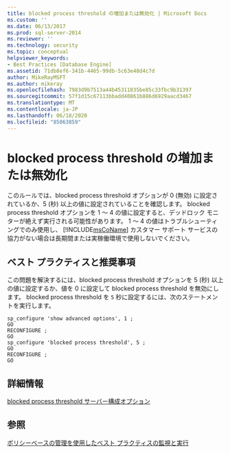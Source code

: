 ```yaml
---
title: blocked process threshold の増加または無効化 | Microsoft Docs
ms.custom: ''
ms.date: 06/13/2017
ms.prod: sql-server-2014
ms.reviewer: ''
ms.technology: security
ms.topic: conceptual
helpviewer_keywords:
- Best Practices [Database Engine]
ms.assetid: 71db8ef6-341b-4465-99db-5c63e48d4c7d
author: MikeRayMSFT
ms.author: mikeray
ms.openlocfilehash: 7983d9b7513a44b45311835be85c33fbc9b31397
ms.sourcegitcommit: 57f1d15c67113bbadd40861b886d6929aacd3467
ms.translationtype: MT
ms.contentlocale: ja-JP
ms.lasthandoff: 06/18/2020
ms.locfileid: "85063859"
---
```

# <a name="increase-or-disable-blocked-process-threshold"></a>blocked process threshold の増加または無効化
  このルールでは、blocked process threshold オプションが 0 (無効) に設定されているか、5 (秒) 以上の値に設定されていることを確認します。 blocked process threshold オプションを 1 ～ 4 の値に設定すると、デッドロック モニターが絶えず実行される可能性があります。 1 ～ 4 の値はトラブルシューティングでのみ使用し、 [!INCLUDE[msCoName](../../includes/msconame-md.md)] カスタマー サポート サービスの協力がない場合は長期間または実稼働環境で使用しないでください。  
  
## <a name="best-practices-recommendations"></a>ベスト プラクティスと推奨事項  
 この問題を解決するには、blocked process threshold オプションを 5 (秒) 以上の値に設定するか、値を 0 に設定して blocked process threshold を無効にします。 blocked process threshold を `5` 秒に設定するには、次のステートメントを実行します。  
  
```  
sp_configure 'show advanced options', 1 ;  
GO  
RECONFIGURE ;  
GO  
sp_configure 'blocked process threshold', 5 ;  
GO  
RECONFIGURE ;  
GO  
```  
  
## <a name="for-more-information"></a>詳細情報  
 [blocked process threshold サーバー構成オプション](../../database-engine/configure-windows/blocked-process-threshold-server-configuration-option.md)  
  
## <a name="see-also"></a>参照  
 [ポリシーベースの管理を使用したベスト プラクティスの監視と実行](monitor-and-enforce-best-practices-by-using-policy-based-management.md)  
  
  
